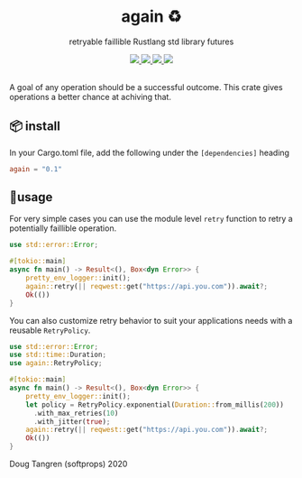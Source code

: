 <h1 align="center">
  again ♻️
</h1>

<p align="center">
   retryable faillible Rustlang std library futures
</p>

<div align="center">
  <a href="https://github.com/softprops/again/actions">
		<img src="https://github.com/softprops/again/workflows/Main/badge.svg"/>
	</a>
  <a href="https://crates.io/crates/again">
		<img src="http://meritbadge.herokuapp.com/again"/>
	</a>
  <a href="http://docs.rs/again">
		<img src="https://docs.rs/again/badge.svg"/>
	</a>  
  <a href="https://softprops.github.io/again">
		<img src="https://img.shields.io/badge/docs-master-green.svg"/>
	</a>
</div>

<br />

A goal of any operation should be a successful outcome. This crate gives operations a better chance at achiving that.

## 📦 install


In your Cargo.toml file, add the following under the `[dependencies]` heading

```toml
again = "0.1"
```

## 🤸usage

For very simple cases you can use the module level `retry` function
to retry a potentially faillible operation.

```rust
use std::error::Error;

#[tokio::main]
async fn main() -> Result<(), Box<dyn Error>> {
    pretty_env_logger::init();
    again::retry(|| reqwest::get("https://api.you.com")).await?;
    Ok(())
}
```

You can also customize retry behavior to suit your applications needs
with a reusable `RetryPolicy`.

```rust
use std::error::Error;
use std::time::Duration;
use again::RetryPolicy;

#[tokio::main]
async fn main() -> Result<(), Box<dyn Error>> {
    pretty_env_logger::init();
    let policy = RetryPolicy.exponential(Duration::from_millis(200))
      .with_max_retries(10)
      .with_jitter(true);
    again::retry(|| reqwest::get("https://api.you.com")).await?;
    Ok(())
}
```

Doug Tangren (softprops) 2020